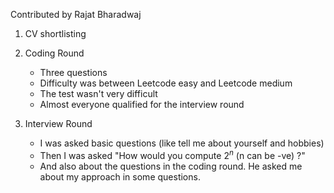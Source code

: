 Contributed by Rajat Bharadwaj

1) CV shortlisting

2) Coding Round

    - Three questions
    - Difficulty was between Leetcode easy and Leetcode medium 
    - The test wasn't very difficult
    - Almost everyone qualified for the interview round

3) Interview Round
    - I was asked basic questions (like tell me about yourself and hobbies) 
    - Then I was asked "How would you compute $2^n$ (n can be -ve) ?"
    - And also about the questions in the coding round. He asked me about my approach in some questions.
